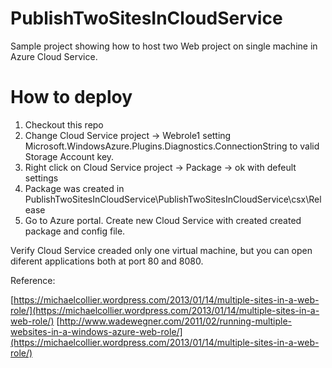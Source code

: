 # PublishTwoSitesInCloudService

Sample project showing how to host two Web project on single machine in Azure Cloud Service. 

# How to deploy

1. Checkout this repo
2. Change Cloud Service project -> Webrole1 setting Microsoft.WindowsAzure.Plugins.Diagnostics.ConnectionString to valid Storage Account key. 
3. Right click on Cloud Service project -> Package -> ok with defeult settings
4. Package was created in PublishTwoSitesInCloudService\PublishTwoSitesInCloudService\csx\Release
4. Go to Azure portal. Create new Cloud Service with created created package and config file. 

Verify Cloud Service creaded only one virtual machine, but you can open diferent applications both at port 80 and 8080.

Reference:

[https://michaelcollier.wordpress.com/2013/01/14/multiple-sites-in-a-web-role/](https://michaelcollier.wordpress.com/2013/01/14/multiple-sites-in-a-web-role/)
[http://www.wadewegner.com/2011/02/running-multiple-websites-in-a-windows-azure-web-role/](https://michaelcollier.wordpress.com/2013/01/14/multiple-sites-in-a-web-role/)
